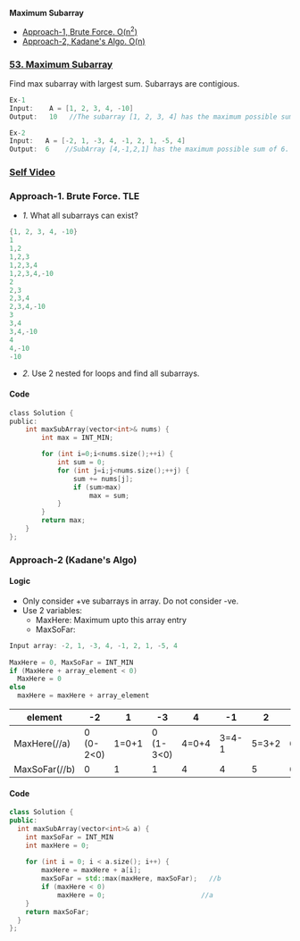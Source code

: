 **Maximum Subarray**
- [Approach-1, Brute Force. O(n<sup>2</sup>)](#a1)
- [Approach-2, Kadane's Algo. O(n)](#a2)


### [53. Maximum Subarray](https://leetcode.com/problems/maximum-subarray/)
Find max subarray with largest sum. Subarrays are contigious.
```c
Ex-1
Input:    A = [1, 2, 3, 4, -10]
Output:   10   //The subarray [1, 2, 3, 4] has the maximum possible sum of 10.

Ex-2
Input:   A = [-2, 1, -3, 4, -1, 2, 1, -5, 4]
Output:  6    //SubArray [4,-1,2,1] has the maximum possible sum of 6.
```

### [Self Video](https://youtu.be/G1EpmNrd1W8)

<a name=a1></a>
### Approach-1. Brute Force. TLE
- _1._ What all subarrays can exist?
```c
{1, 2, 3, 4, -10}
1
1,2
1,2,3
1,2,3,4
1,2,3,4,-10
2
2,3
2,3,4
2,3,4,-10
3
3,4
3,4,-10
4
4,-10
-10
```
- _2._ Use 2 nested for loops and find all subarrays.
#### Code
```c
class Solution {
public:
    int maxSubArray(vector<int>& nums) {
        int max = INT_MIN;

        for (int i=0;i<nums.size();++i) {
            int sum = 0;
            for (int j=i;j<nums.size();++j) {
                sum += nums[j];
                if (sum>max)
                    max = sum;
            }
        }
        return max;
    }
};
```

<a name=a1></a>
### Approach-2 (Kadane's Algo)
#### Logic
- Only consider +ve subarrays in array. Do not consider -ve.
- Use 2 variables:
  - MaxHere: Maximum upto this array entry
  - MaxSoFar: 
```cpp
Input array: -2, 1, -3, 4, -1, 2, 1, -5, 4
  
MaxHere = 0, MaxSoFar = INT_MIN
if (MaxHere + array_element < 0)
  MaxHere = 0
else
  maxHere = maxHere + array_element
```
        
|element| -2 | 1 | -3 | 4 | -1 | 2 | 1 | -5 | 4 |
|---|---|---|---|---|---|---|---|---|---|
|MaxHere(//a)| 0 (0-2<0) | 1=0+1 | 0 (1-3<0) | 4=0+4 | 3=4-1 | 5=3+2 | 6=5+1 | 1=6-5 | 5=4+1 |
|MaxSoFar(//b)| 0 | 1 | 1 | 4 | 4 | 5 | 6 | 6 | 6 |

#### Code
```cpp
class Solution {
public:
  int maxSubArray(vector<int>& a) {
    int maxSoFar = INT_MIN
    int maxHere = 0; 
  
    for (int i = 0; i < a.size(); i++) { 
        maxHere = maxHere + a[i]; 
        maxSoFar = std::max(maxHere, maxSoFar);   //b
        if (maxHere < 0) 
            maxHere = 0;                        //a
    } 
    return maxSoFar;         
  }
};
```
